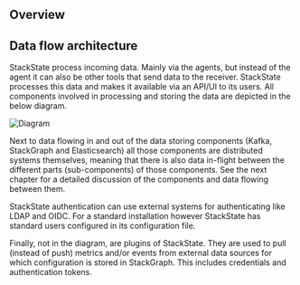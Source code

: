 
## Overview

## Data flow architecture

StackState process incoming data. Mainly via the agents, but instead of the agent it can also be other tools that send data to the receiver. StackState processes this data and makes it available via an API/UI to its users. All components involved in processing and storing the data are depicted in the below diagram.

![Diagram](/.gitbook/assets/diagram.svg)
 
Next to data flowing in and out of the data storing components (Kafka, StackGraph and Elasticsearch) all those components are distributed systems themselves, meaning that there is also data in-flight between the different parts (sub-components) of those components. See the next chapter for a detailed discussion of the components and data flowing between them.

StackState authentication can use external systems for authenticating like LDAP and OIDC. For a standard installation however StackState has standard users configured in its configuration file.

Finally, not in the diagram, are plugins of StackState. They are used to pull (instead of push) metrics and/or events from external data sources for which configuration is stored in StackGraph. This includes credentials and authentication tokens.
